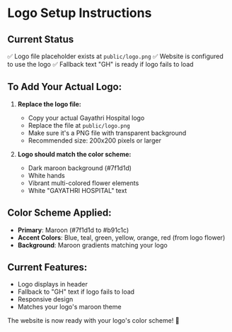 # Logo Setup Instructions

## Current Status
✅ Logo file placeholder exists at `public/logo.png`
✅ Website is configured to use the logo
✅ Fallback text "GH" is ready if logo fails to load

## To Add Your Actual Logo:

1. **Replace the logo file:**
   - Copy your actual Gayathri Hospital logo
   - Replace the file at `public/logo.png`
   - Make sure it's a PNG file with transparent background
   - Recommended size: 200x200 pixels or larger

2. **Logo should match the color scheme:**
   - Dark maroon background (#7f1d1d)
   - White hands
   - Vibrant multi-colored flower elements
   - White "GAYATHRI HOSPITAL" text

## Color Scheme Applied:
- **Primary**: Maroon (#7f1d1d to #b91c1c)
- **Accent Colors**: Blue, teal, green, yellow, orange, red (from logo flower)
- **Background**: Maroon gradients matching your logo

## Current Features:
- Logo displays in header
- Fallback to "GH" text if logo fails to load
- Responsive design
- Matches your logo's maroon theme

The website is now ready with your logo's color scheme! 🎨 